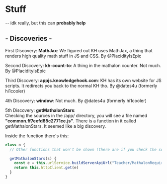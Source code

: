 # Stuff
-- idk really, but this can **probably help**

## - Discoveries -

First Discovery: **MathJax**:
We figured out KH uses MathJax, a thing that renders high quality math stuff in JS and CSS. By @PlacidityIsEpic

Second Discovery: **kh-count-to**:
A thing in the mathalon counter. Not much. By @PlacidityIsEpic

Third Discovery: **appjs.knowledgehook.com**:
KH has its own website for JS scripts. It redirects you back to the normal KH tho. By @dates4u (formerly hi1cooler)

4th Discovery: **window**:
Not much. By @dates4u (formerly hi1cooler)

5th Discovery: **getMathalonStars**: <br/>
Checking the sources in the /app/ directory, you will see a file named **"common.ff7eefd85c2771ce.js"**.
There is a function in it called getMathalonStars. It seemed like a big discovery.

Inside the function there's this:
```js
class o {
  // Other functions that won't be shown (there are if you check the sources)

  getMathalonStars(s) {
    const e = this.urlService.buildServerApiUrl("Teacher/MathalonRequirements", s);
    return this.httpClient.get(e)
  }
}
```
